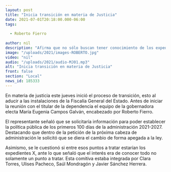 ```yaml
---
layout: post
title: "Inicia transición en materia de Justicia"
date: 2021-07-01T20:18:00.000-06:00
tags:
  
  - Roberto Fierro
  
author: nil
description: "Afirma que no sólo buscan tener conocimiento de los expedientes x, sino de toda la fiscalía."
image: "/uploads/2021/images-ROBERTO.jpg"
video: "nil"
audio: "/uploads/2021/audio-MJ01.mp3"
alt: "Inicia transición en materia de Justicia"
front: false
section: "Local"
news_id: 185333
---
```


En materia de justicia este jueves inició el proceso de transición, esto al aducir a las instalaciones de la Fiscalía General del Estado. Antes de iniciar la reunión con el titular de la dependencia el equipo de la gobernadora electa María Eugenia Campos Galván, encabezado por Roberto Fierro.

El representante señaló que se solicitaría información para poder establecer la política pública de los primeros 100 días de la administración 2021-2027. Destacando que dentro de la petición de la próxima cabeza de administración le solicitó que se diera el cambio de forma apegada a la ley.

Asimismo, se le cuestionó si entre esos puntos a tratar estarían los expedientes X, ante lo que señaló que el interés era de conocer todo no solamente un punto a tratar. Esta comitiva estaba integrada por Clara Torres, Ulises Pacheco, Saúl Mondragón y Javier Sánchez Herrera.
